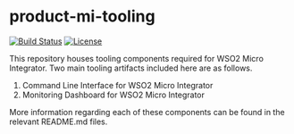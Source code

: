 # product-mi-tooling

[![Build Status](https://wso2.org/jenkins/buildStatus/icon?job=products/product-mi-tooling)](https://wso2.org/jenkins/job/products/job/product-mi-tooling/)
[![License](https://img.shields.io/badge/License-Apache%202.0-blue.svg)](https://opensource.org/licenses/Apache-2.0)

This repository houses tooling components required for WSO2 Micro Integrator. Two main tooling artifacts included 
here are as follows.
1. Command Line Interface for WSO2 Micro Integrator
2. Monitoring Dashboard for WSO2 Micro Integrator

More information regarding each of these components can be found in the relevant README.md files.



